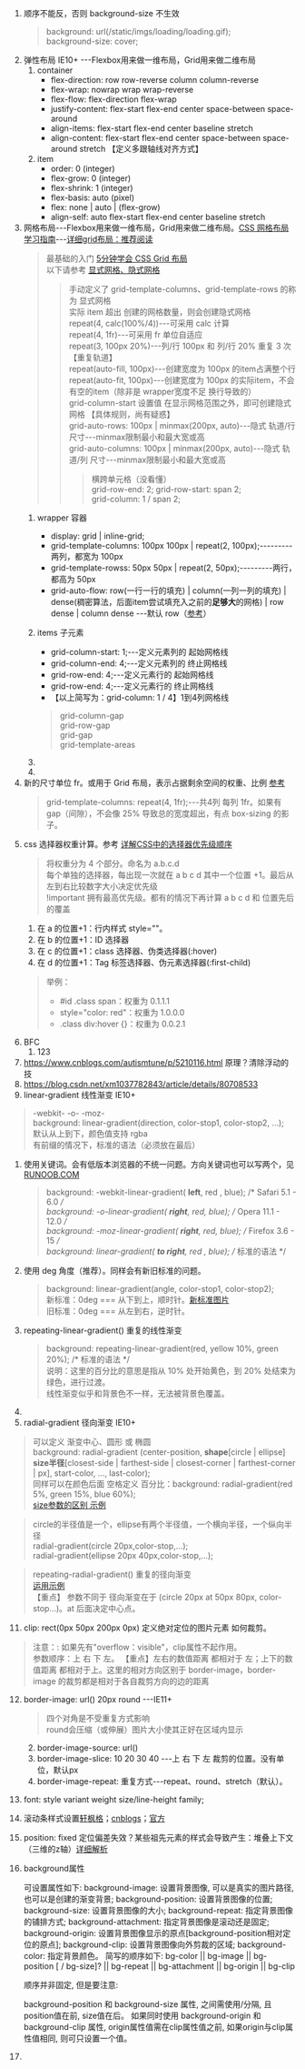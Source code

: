 1. 顺序不能反，否则 background-size 不生效  
   > background: url(/static/imgs/loading/loading.gif);  
   > background-size: cover;
2. 弹性布局 IE10+ ---Flexbox用来做一维布局，Grid用来做二维布局
    1. container
       - flex-direction: row row-reverse column column-reverse
       - flex-wrap: nowrap wrap wrap-reverse
       - flex-flow: flex-direction flex-wrap
       - justify-content: flex-start flex-end center space-between    space-around
       - align-items:     flex-start flex-end center baseline         stretch
       - align-content:   flex-start flex-end center space-between    space-around stretch 【定义多跟轴线对齐方式】
    2. item
       - order: 0 (integer)
       - flex-grow: 0 (integer)
       - flex-shrink: 1 (integer)
       - flex-basis: auto (pixel)
       - flex: none | auto | (flex-grow)
       - align-self: auto flex-start flex-end center baseline stretch
3. 网格布局---Flexbox用来做一维布局，Grid用来做二维布局。[CSS 网格布局学习指南](https://blog.jirengu.com/?p=990)---[详细grid布局：推荐阅读](https://cloud.tencent.com/developer/article/1186773)
    > 最基础的入门 [5分钟学会 CSS Grid 布局](https://www.html.cn/archives/8506)  
    > 以下请参考 [显式网格、隐式网格](https://www.w3cplus.com/css3/difference-explicit-implicit-grids.html)  
    >> 手动定义了 grid-template-columns、grid-template-rows 的称为 显式网格   
    >> 实际 item 超出 创建的网格数量，则会创建隐式网格  
    >> repeat(4, calc(100%/4))---可采用 calc 计算  
    >> repeat(4, 1fr)---可采用 fr 单位自适应  
    >> repeat(3, 100px 20%)---列/行 100px 和 列/行 20%  重复 3 次 【重复轨道】  
    >> repeat(auto-fill, 100px)---创建宽度为 100px 的item占满整个行  
    >> repeat(auto-fit, 100px)---创建宽度为 100px 的实际item，不会有空的item（除非是 wrapper宽度不足 换行导致的）    
    >> grid-column-start 设置值 在显示网格范围之外，即可创建隐式网格 【具体规则，尚有疑惑】  
    >> grid-auto-rows: 100px | minmax(200px, auto)---隐式 轨道/行 尺寸---minmax限制最小和最大宽或高  
    >> grid-auto-columns: 100px | minmax(200px, auto)---隐式 轨道/列 尺寸---minmax限制最小和最大宽或高  
    >>> 横跨单元格（没看懂）  
    >>> grid-row-end: 2; grid-row-start: span 2;   
    >>> grid-column: 1 / span 2;   
    1. wrapper 容器
       - display: grid | inline-grid;
       - grid-template-columns: 100px 100px | repeat(2, 100px);---------两列，都宽为 100px
       - grid-template-rowss: 50px 50px | repeat(2, 50px);---------两行，都高为 50px
       - grid-auto-flow: row(一行一行的填充) | column(一列一列的填充) | dense(稠密算法，后面item尝试填充入之前的**足够大**的网格) | row dense | column dense  ---默认 row（[参考](https://blog.csdn.net/beijiyang999/article/details/80868095)）
    2. items 子元素
       - grid-column-start: 1;---定义元素列的 起始网格线
       - grid-column-end: 4;---定义元素列的 终止网格线
       - grid-row-end: 4;---定义元素行的 起始网格线
       - grid-row-end: 4;---定义元素行的 终止网格线
       - 【以上简写为：grid-column: 1 / 4】1到4列网格线

       > grid-column-gap  
       > grid-row-gap  
       > grid-gap  
       > grid-template-areas  
    3. 
    4. 
4. 新的尺寸单位 fr。或用于 Grid 布局，表示占据剩余空间的权重、比例 [参考](http://caibaojian.com/fr.html)  
   > grid-template-columns: repeat(4, 1fr);---共4列 每列 1fr。如果有 gap（间隙），不会像 25% 导致总的宽度超出，有点 box-sizing 的影子。  
5. css 选择器权重计算。参考 [详解CSS中的选择器优先级顺序](https://www.jb51.net/css/470518.html)
   > 将权重分为 4 个部分。命名为 a.b.c.d  
   > 每个单独的选择器，每出现一次就在 a b c d 其中一个位置 +1。最后从左到右比较数字大小决定优先级  
   > !important 拥有最高优先级。都有的情况下再计算 a b c d 和 位置先后的覆盖
   1. 在 a 的位置+1：行内样式 style=""。
   2. 在 b 的位置+1：ID 选择器
   3. 在 c 的位置+1：class 选择器、伪类选择器(:hover)
   4. 在 d 的位置+1：Tag 标签选择器、伪元素选择器(:first-child)
   > 举例：
   > - #id .class span：权重为 0.1.1.1
   > - style="color: red"：权重为 1.0.0.0
   > - .class div:hover {}：权重为 0.0.2.1
6. BFC
   1. 123
7. https://www.cnblogs.com/autismtune/p/5210116.html 原理？清除浮动的技
8. https://blog.csdn.net/xm1037782843/article/details/80708533
9.  linear-gradient 线性渐变 IE10+
   > -webkit- -o- -moz-  
   > background: linear-gradient(direction, color-stop1, color-stop2, ...);  
   > 默认从上到下，颜色值支持 rgba  
   > 有前缀的情况下，标准的语法（必须放在最后）
   1. 使用关键词。会有低版本浏览器的不统一问题。方向关键词也可以写两个，见 [RUNOOB.COM](http://www.runoob.com/try/try.php?filename=trycss3_gradient-linear_diagonal)  
      > background: -webkit-linear-gradient( **left**, red , blue); /* Safari 5.1 - 6.0 */  
      > background: -o-linear-gradient( **right**, red, blue); /* Opera 11.1 - 12.0 */  
      > background: -moz-linear-gradient( **right**, red, blue); /* Firefox 3.6 - 15 */  
      > background: linear-gradient( **to right**, red , blue); /* 标准的语法 */  
   2. 使用 deg 角度（推荐）。同样会有新旧标准的问题。
      > background: linear-gradient(angle, color-stop1, color-stop2);  
      > 新标准：0deg === 从下到上，顺时针。[新标准图片](http://www.runoob.com/wp-content/uploads/2014/07/7B0CC41A-86DC-4E1B-8A69-A410E6764B91.jpg)  
      > 旧标准：0deg === 从左到右，逆时针。
   3. repeating-linear-gradient() 重复的线性渐变
      > background: repeating-linear-gradient(red, yellow 10%, green 20%); /* 标准的语法 */  
      > 说明：这里的百分比的意思是指从 10% 处开始黄色，到 20% 处结束为绿色，进行过渡。  
      > 线性渐变似乎和背景色不一样，无法被背景色覆盖。
   4. 
10. radial-gradient 径向渐变 IE10+
   > 可以定义 渐变中心、圆形 或 椭圆  
   > background: radial-gradient (center-position, **shape**[circle | ellipse] **size半径**[closest-side | farthest-side | closest-corner | farthest-corner | px], start-color, ..., last-color);  
   > 同样可以在颜色后面 空格定义 百分比：background: radial-gradient(red 5%, green 15%, blue 60%);  
   > [size参数的区别 示例](http://www.runoob.com/try/try.php?filename=trycss3_gradient-radial_size) 

   > circle的半径值是一个，ellipse有两个半径值，一个横向半径，一个纵向半径   
   > radial-gradient(circle 20px,color-stop,...);  
   > radial-gradient(ellipse 20px 40px,color-stop,...);

   > repeating-radial-gradient() 重复的径向渐变  
   > [运用示例](http://www.webfront-js.com/articaldetail/54.html)  
   > 【重点】 参数不同于 径向渐变在于 (circle 20px  at 50px 80px, color-stop...)。at 后面决定中心点。
11. clip: rect(0px 50px 200px 0px) 定义绝对定位的图片元素 如何裁剪。
   > 注意：: 如果先有"overflow：visible"，clip属性不起作用。  
   > 参数顺序：上 右 下 左。 
   > 【重点】左右的数值距离 都相对于 左；上下的数值距离 都相对于上。这里的相对方向区别于 border-image，border-image 的裁剪都是相对于各自裁剪方向的边的距离
12. border-image: url() 20px round ---IE11+
    > 四个对角是不受重复方式影响  
    > round会压缩（或伸展）图片大小使其正好在区域内显示
    2.  border-image-source: url()
    3.  border-image-slice: 10 20 30 40 ---上 右 下 左 裁剪的位置。没有单位，默认px
    4.  border-image-repeat: 重复方式---repeat、round、stretch（默认）。

13. font: style variant weight size/line-height family;
14. 滚动条样式设置[轩枫格](http://www.xuanfengge.com/css3-webkit-scrollbar.html)；[cnblogs](https://www.cnblogs.com/koleyang/p/5484922.html)；[官方](https://webkit.org/blog/363/styling-scrollbars/)
15. position: fixed 定位偏差失效？某些祖先元素的样式会导致产生：堆叠上下文（三维的z轴）[详细解析](https://www.imooc.com/article/67784)
16. background属性
    
    可设置属性如下:
    background-image: 设置背景图像, 可以是真实的图片路径, 也可以是创建的渐变背景;
    background-position: 设置背景图像的位置;
    background-size: 设置背景图像的大小;
    background-repeat: 指定背景图像的铺排方式;
    background-attachment: 指定背景图像是滚动还是固定;
    background-origin: 设置背景图像显示的原点[background-position相对定位的原点];
    background-clip: 设置背景图像向外剪裁的区域;
    background-color: 指定背景颜色。
    简写的顺序如下: bg-color || bg-image || bg-position [ / bg-size]? || bg-repeat || bg-attachment || bg-origin || bg-clip

    顺序并非固定, 但是要注意:

    background-position 和 background-size 属性, 之间需使用/分隔, 且position值在前, size值在后。
    如果同时使用 background-origin 和 background-clip 属性, origin属性值需在clip属性值之前, 如果origin与clip属性值相同, 则可只设置一个值。
17. 